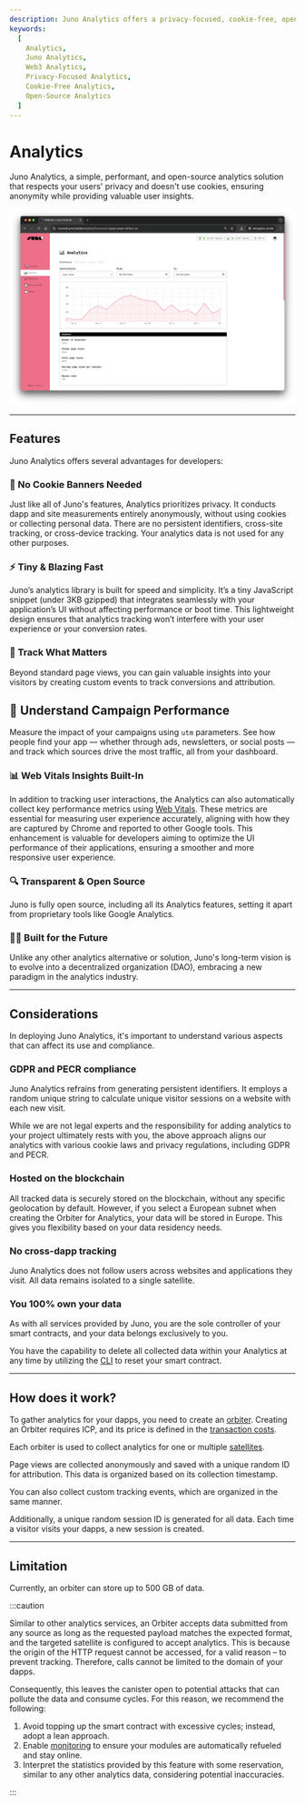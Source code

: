 ```yaml
---
description: Juno Analytics offers a privacy-focused, cookie-free, open-source web3 analytics solution. Ensure user anonymity while gaining valuable insights.
keywords:
  [
    Analytics,
    Juno Analytics,
    Web3 Analytics,
    Privacy-Focused Analytics,
    Cookie-Free Analytics,
    Open-Source Analytics
  ]
---
```


# Analytics

Juno Analytics, a simple, performant, and open-source analytics solution that respects your users' privacy and doesn't use cookies, ensuring anonymity while providing valuable user insights.

![A screenshot of the Juno's Analytics dashboard](../../img/analytics/analytics-dashboard.webp)

---

## Features

Juno Analytics offers several advantages for developers:

### 🍪 No Cookie Banners Needed

Just like all of Juno's features, Analytics prioritizes privacy. It conducts dapp and site measurements entirely anonymously, without using cookies or collecting personal data. There are no persistent identifiers, cross-site tracking, or cross-device tracking. Your analytics data is not used for any other purposes.

### ⚡️ Tiny & Blazing Fast

Juno’s analytics library is built for speed and simplicity. It’s a tiny JavaScript snippet (under 3KB gzipped) that integrates seamlessly with your application’s UI without affecting performance or boot time. This lightweight design ensures that analytics tracking won’t interfere with your user experience or your conversion rates.

### 🎯 Track What Matters

Beyond standard page views, you can gain valuable insights into your visitors by creating custom events to track conversions and attribution.

## 📣 Understand Campaign Performance

Measure the impact of your campaigns using `utm` parameters. See how people find your app — whether through ads, newsletters, or social posts — and track which sources drive the most traffic, all from your dashboard.

### 📊 Web Vitals Insights Built-In

In addition to tracking user interactions, the Analytics can also automatically collect key performance metrics using [Web Vitals](https://web.dev/articles/vitals). These metrics are essential for measuring user experience accurately, aligning with how they are captured by Chrome and reported to other Google tools. This enhancement is valuable for developers aiming to optimize the UI performance of their applications, ensuring a smoother and more responsive user experience.

### 🔍 Transparent & Open Source

Juno is fully open source, including all its Analytics features, setting it apart from proprietary tools like Google Analytics.

### 🧑‍🚀 Built for the Future

Unlike any other analytics alternative or solution, Juno's long-term vision is to evolve into a decentralized organization (DAO), embracing a new paradigm in the analytics industry.

---

## Considerations

In deploying Juno Analytics, it's important to understand various aspects that can affect its use and compliance.

### GDPR and PECR compliance

Juno Analytics refrains from generating persistent identifiers. It employs a random unique string to calculate unique visitor sessions on a website with each new visit.

While we are not legal experts and the responsibility for adding analytics to your project ultimately rests with you, the above approach aligns our analytics with various cookie laws and privacy regulations, including GDPR and PECR.

### Hosted on the blockchain

All tracked data is securely stored on the blockchain, without any specific geolocation by default. However, if you select a European subnet when creating the Orbiter for Analytics, your data will be stored in Europe. This gives you flexibility based on your data residency needs.

### No cross-dapp tracking

Juno Analytics does not follow users across websites and applications they visit. All data remains isolated to a single satellite.

### You 100% own your data

As with all services provided by Juno, you are the sole controller of your smart contracts, and your data belongs exclusively to you.

You have the capability to delete all collected data within your Analytics at any time by utilizing the [CLI] to reset your smart contract.

---

## How does it work?

To gather analytics for your dapps, you need to create an [orbiter]. Creating an Orbiter requires ICP, and its price is defined in the [transaction costs](../../pricing#transaction-costs).

Each orbiter is used to collect analytics for one or multiple [satellites].

Page views are collected anonymously and saved with a unique random ID for attribution. This data is organized based on its collection timestamp.

You can also collect custom tracking events, which are organized in the same manner.

Additionally, a unique random session ID is generated for all data. Each time a visitor visits your dapps, a new session is created.

---

## Limitation

Currently, an orbiter can store up to 500 GB of data.

:::caution

Similar to other analytics services, an Orbiter accepts data submitted from any source as long as the requested payload matches the expected format, and the targeted satellite is configured to accept analytics. This is because the origin of the HTTP request cannot be accessed, for a valid reason – to prevent tracking. Therefore, calls cannot be limited to the domain of your dapps.

Consequently, this leaves the canister open to potential attacks that can pollute the data and consume cycles. For this reason, we recommend the following:

1. Avoid topping up the smart contract with excessive cycles; instead, adopt a lean approach.
2. Enable [monitoring](../../management/monitoring.md) to ensure your modules are automatically refueled and stay online.
3. Interpret the statistics provided by this feature with some reservation, similar to any other analytics data, considering potential inaccuracies.

:::

[CLI]: ../../reference/cli.mdx
[satellites]: ../../terminology.md#satellite
[orbiter]: ../../terminology.md#orbiter
